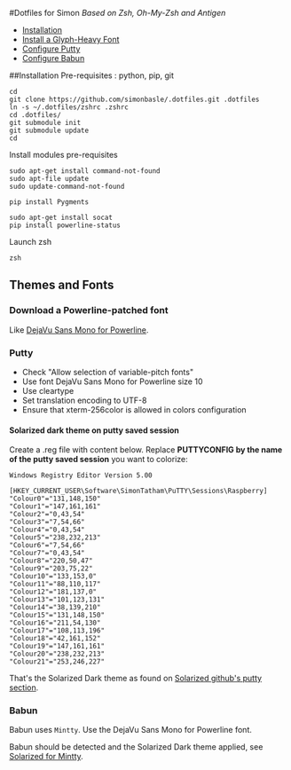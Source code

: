 #Dotfiles for Simon
*Based on Zsh, Oh-My-Zsh and Antigen*

- [Installation](#installation)
- [Install a Glyph-Heavy Font](#download-a-powerline-patched-font)
- [Configure Putty](#putty)
- [Configure Babun](#babun)

##Installation
Pre-requisites : python, pip, git
    
    cd
    git clone https://github.com/simonbasle/.dotfiles.git .dotfiles
    ln -s ~/.dotfiles/zshrc .zshrc
    cd .dotfiles/
    git submodule init
    git submodule update
    cd

Install modules pre-requisites

    sudo apt-get install command-not-found
    sudo apt-file update
    sudo update-command-not-found
    
    pip install Pygments
    
    sudo apt-get install socat
    pip install powerline-status

Launch zsh

    zsh

## Themes and Fonts
### Download a Powerline-patched font
Like [DejaVu Sans Mono for Powerline](https://github.com/Lokaltog/powerline-fonts/tree/master/DejaVuSansMono).

### Putty
 - Check "Allow selection of variable-pitch fonts"
 - Use font DejaVu Sans Mono for Powerline size 10
 - Use cleartype
 - Set translation encoding to UTF-8
 - Ensure that xterm-256color is allowed in colors configuration

#### Solarized dark theme on putty saved session
Create a .reg file with content below.
Replace **PUTTYCONFIG by the name of the putty saved session** you want to colorize:

    Windows Registry Editor Version 5.00
    
    [HKEY_CURRENT_USER\Software\SimonTatham\PuTTY\Sessions\Raspberry]
    "Colour0"="131,148,150"
    "Colour1"="147,161,161"
    "Colour2"="0,43,54"
    "Colour3"="7,54,66"
    "Colour4"="0,43,54"
    "Colour5"="238,232,213"
    "Colour6"="7,54,66"
    "Colour7"="0,43,54"
    "Colour8"="220,50,47"
    "Colour9"="203,75,22"
    "Colour10"="133,153,0"
    "Colour11"="88,110,117"
    "Colour12"="181,137,0"
    "Colour13"="101,123,131"
    "Colour14"="38,139,210"
    "Colour15"="131,148,150"
    "Colour16"="211,54,130"
    "Colour17"="108,113,196"
    "Colour18"="42,161,152"
    "Colour19"="147,161,161"
    "Colour20"="238,232,213"
    "Colour21"="253,246,227"

That's the Solarized Dark theme as found on [Solarized github's putty section](https://github.com/altercation/solarized/tree/master/putty-colors-solarized).

### Babun
Babun uses `Mintty`. Use the DejaVu Sans Mono for Powerline font.

Babun should be detected and the Solarized Dark theme applied, see [Solarized for 
Mintty](https://github.com/karlin/mintty-colors-solarized/).
